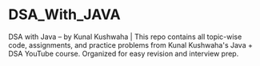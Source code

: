 # DSA_With_JAVA
DSA with Java – by Kunal Kushwaha | This repo contains all topic-wise code, assignments, and practice problems from Kunal Kushwaha's Java + DSA YouTube course. Organized for easy revision and interview prep.
